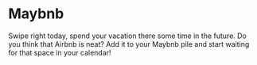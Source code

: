 # Maybnb
Swipe right today, spend your vacation there some time in the future. Do you think that Airbnb is neat? Add it to your Maybnb pile and start waiting for that space in your calendar!
